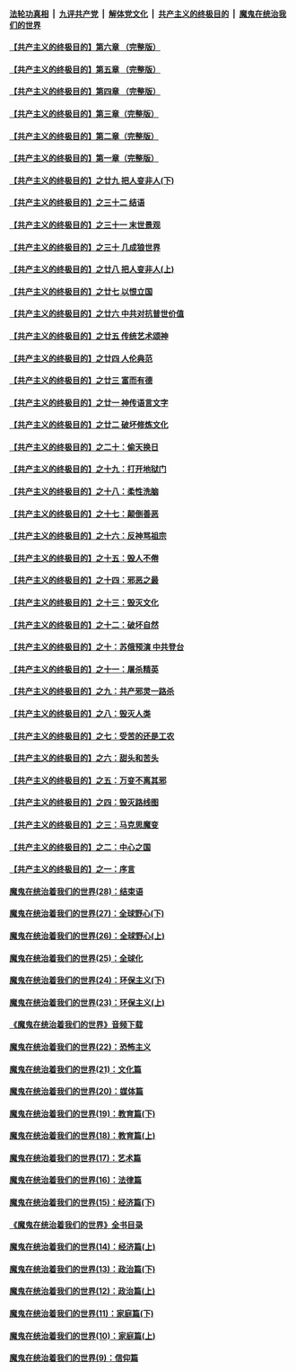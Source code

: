 ####  [法轮功真相](../../../../basic/blob/master/README.md?t=11301800) &nbsp;|&nbsp; [九评共产党](../../../../9ping.md/blob/master/README.md?t=11301800) &nbsp;|&nbsp; [解体党文化](../../../../jtdwh.md/blob/master/README.md?t=11301800)  &nbsp;|&nbsp; [共产主义的终极目的](../../../../gczydzjmd.md/blob/master/README.md?t=11301800) &nbsp;|&nbsp; [魔鬼在统治我们的世界](../../../../mgztzwmdsj.md/blob/master/README.md?t=11301800) 

#### [【共产主义的终极目的】第六章 （完整版）](../pages/nsc422/n11428913.md?t=11301800) 

#### [【共产主义的终极目的】第五章 （完整版）](../pages/nsc422/n11428912.md?t=11301800) 

#### [【共产主义的终极目的】第四章 （完整版）](../pages/nsc422/n11428907.md?t=11301800) 

#### [【共产主义的终极目的】第三章（完整版）](../pages/nsc422/n11428848.md?t=11301800) 

#### [【共产主义的终极目的】第二章（完整版）](../pages/nsc422/n11428831.md?t=11301800) 

#### [【共产主义的终极目的】第一章（完整版）](../pages/nsc422/n11417651.md?t=11301800) 

#### [【共产主义的终极目的】之廿九 把人变非人(下)](../pages/nsc422/n11344140.md?t=11301800) 

#### [【共产主义的终极目的】之三十二 结语](../pages/nsc422/n11360535.md?t=11301800) 

#### [【共产主义的终极目的】之三十一 末世景观](../pages/nsc422/n11351129.md?t=11301800) 

#### [【共产主义的终极目的】之三十 几成狼世界](../pages/nsc422/n11348280.md?t=11301800) 

#### [【共产主义的终极目的】之廿八 把人变非人(上)](../pages/nsc422/n11340492.md?t=11301800) 

#### [【共产主义的终极目的】之廿七 以恨立国](../pages/nsc422/n11336944.md?t=11301800) 

#### [【共产主义的终极目的】之廿六 中共对抗普世价值](../pages/nsc422/n11324785.md?t=11301800) 

#### [【共产主义的终极目的】之廿五 传统艺术颂神](../pages/nsc422/n11296396.md?t=11301800) 

#### [【共产主义的终极目的】之廿四 人伦典范](../pages/nsc422/n11296397.md?t=11301800) 

#### [【共产主义的终极目的】之廿三 富而有德](../pages/nsc422/n11283598.md?t=11301800) 

#### [【共产主义的终极目的】之廿一 神传语言文字](../pages/nsc422/n11263265.md?t=11301800) 

#### [【共产主义的终极目的】之廿二 破坏修炼文化](../pages/nsc422/n11245728.md?t=11301800) 

#### [【共产主义的终极目的】之二十：偷天换日](../pages/nsc422/n11238846.md?t=11301800) 

#### [【共产主义的终极目的】之十九：打开地狱门](../pages/nsc422/n11206376.md?t=11301800) 

#### [【共产主义的终极目的】之十八：柔性洗脑](../pages/nsc422/n11199994.md?t=11301800) 

#### [【共产主义的终极目的】之十七：颠倒善恶](../pages/nsc422/n11179782.md?t=11301800) 

#### [【共产主义的终极目的】之十六：反神骂祖宗](../pages/nsc422/n11166798.md?t=11301800) 

#### [【共产主义的终极目的】之十五：毁人不倦](../pages/nsc422/n11166792.md?t=11301800) 

#### [【共产主义的终极目的】之十四：邪恶之最](../pages/nsc422/n11150249.md?t=11301800) 

#### [【共产主义的终极目的】之十三：毁灭文化](../pages/nsc422/n11135227.md?t=11301800) 

#### [【共产主义的终极目的】之十二：破坏自然](../pages/nsc422/n11135214.md?t=11301800) 

#### [【共产主义的终极目的】之十：苏俄预演 中共登台](../pages/nsc422/n11118424.md?t=11301800) 

#### [【共产主义的终极目的】之十一：屠杀精英](../pages/nsc422/n11118442.md?t=11301800) 

#### [【共产主义的终极目的】之九：共产邪灵一路杀](../pages/nsc422/n11114139.md?t=11301800) 

#### [【共产主义的终极目的】之八：毁灭人类](../pages/nsc422/n11108503.md?t=11301800) 

#### [【共产主义的终极目的】之七：受苦的还是工农](../pages/nsc422/n11101809.md?t=11301800) 

#### [【共产主义的终极目的】之六：甜头和苦头](../pages/nsc422/n11096971.md?t=11301800) 

#### [【共产主义的终极目的】之五：万变不离其邪](../pages/nsc422/n11091285.md?t=11301800) 

#### [【共产主义的终极目的】之四：毁灭路线图](../pages/nsc422/n11086284.md?t=11301800) 

#### [【共产主义的终极目的】之三：马克思魔变](../pages/nsc422/n11061941.md?t=11301800) 

#### [【共产主义的终极目的】之二：中心之国](../pages/nsc422/n11047728.md?t=11301800) 

#### [【共产主义的终极目的】之一：序言](../pages/nsc422/n11086077.md?t=11301800) 

#### [魔鬼在统治着我们的世界(28)：结束语](../pages/nsc422/n10936246.md?t=11301800) 

#### [魔鬼在统治着我们的世界(27)：全球野心(下)](../pages/nsc422/n10928319.md?t=11301800) 

#### [魔鬼在统治着我们的世界(26)：全球野心(上)](../pages/nsc422/n10900318.md?t=11301800) 

#### [魔鬼在统治着我们的世界(25)：全球化](../pages/nsc422/n10788205.md?t=11301800) 

#### [魔鬼在统治着我们的世界(24)：环保主义(下)](../pages/nsc422/n10695307.md?t=11301800) 

#### [魔鬼在统治着我们的世界(23)：环保主义(上)](../pages/nsc422/n10688613.md?t=11301800) 

#### [《魔鬼在统治着我们的世界》音频下载](../pages/nsc422/n10635553.md?t=11301800) 

#### [魔鬼在统治着我们的世界(22)：恐怖主义](../pages/nsc422/n10614727.md?t=11301800) 

#### [魔鬼在统治着我们的世界(21)：文化篇](../pages/nsc422/n10597706.md?t=11301800) 

#### [魔鬼在统治着我们的世界(20)：媒体篇](../pages/nsc422/n10586579.md?t=11301800) 

#### [魔鬼在统治着我们的世界(19)：教育篇(下)](../pages/nsc422/n10564808.md?t=11301800) 

#### [魔鬼在统治着我们的世界(18)：教育篇(上)](../pages/nsc422/n10526970.md?t=11301800) 

#### [魔鬼在统治着我们的世界(17)：艺术篇](../pages/nsc422/n10499093.md?t=11301800) 

#### [魔鬼在统治着我们的世界(16)：法律篇](../pages/nsc422/n10485969.md?t=11301800) 

#### [魔鬼在统治着我们的世界(15)：经济篇(下)](../pages/nsc422/n10469975.md?t=11301800) 

#### [《魔鬼在统治着我们的世界》全书目录](../pages/nsc422/n10464261.md?t=11301800) 

#### [魔鬼在统治着我们的世界(14)：经济篇(上)](../pages/nsc422/n10457370.md?t=11301800) 

#### [魔鬼在统治着我们的世界(13)：政治篇(下)](../pages/nsc422/n10448270.md?t=11301800) 

#### [魔鬼在统治着我们的世界(12)：政治篇(上)](../pages/nsc422/n10444576.md?t=11301800) 

#### [魔鬼在统治着我们的世界(11)：家庭篇(下)](../pages/nsc422/n10440961.md?t=11301800) 

#### [魔鬼在统治着我们的世界(10)：家庭篇(上)](../pages/nsc422/n10435448.md?t=11301800) 

#### [魔鬼在统治着我们的世界(9)：信仰篇](../pages/nsc422/n10432159.md?t=11301800) 

